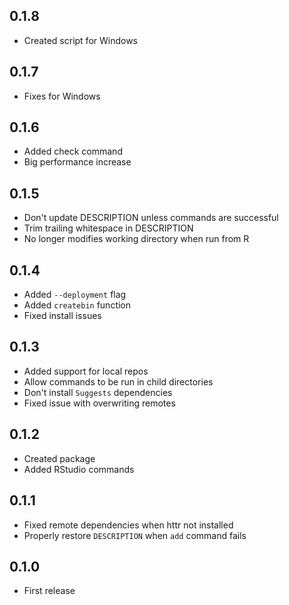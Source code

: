 ## 0.1.8

- Created script for Windows

## 0.1.7

- Fixes for Windows

## 0.1.6

- Added check command
- Big performance increase

## 0.1.5

- Don't update DESCRIPTION unless commands are successful
- Trim trailing whitespace in DESCRIPTION
- No longer modifies working directory when run from R

## 0.1.4

- Added `--deployment` flag
- Added `createbin` function
- Fixed install issues

## 0.1.3

- Added support for local repos
- Allow commands to be run in child directories
- Don't install `Suggests` dependencies
- Fixed issue with overwriting remotes

## 0.1.2

- Created package
- Added RStudio commands

## 0.1.1

- Fixed remote dependencies when httr not installed
- Properly restore `DESCRIPTION` when `add` command fails

## 0.1.0

- First release
